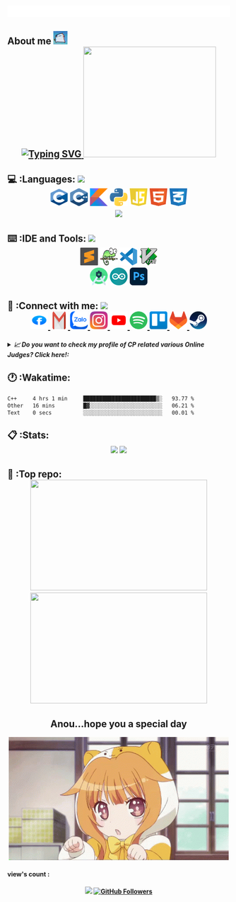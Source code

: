 <div>
    <img src="config/style.svg" alt="css-in-readme"></img>
</div>

<div>
  <h2> About me
    <img src = "config/dancingcat.gif" width = 32px>
  <div align = "center">
      <a href="https://readme-typing-svg.herokuapp.com?font=Inika&duration=2000&pause=1000&color=27F791&background=209CFF00&vCenter=true&height=30&lines=I'm+Vu;I'm+still+a+student+at+Tran+Phu+High+School;Hobby+%3F+;Competitive+programming;You+can+search+me+on+CP+webs+as+%22winky%22;Dream+school+%3F;Ye+HCMUT">
          <img src="https://readme-typing-svg.herokuapp.com?font=Inika&multiline=true&duration=2000&pause=1000&color=F60E80&background=209CFF00&vCenter=true&height=250&lines=I'm+Vu;I'm+still+a+student+at+Tran+Phu+High+School;Hobby+%3F+;Competitive+programming;You+can+search+me+on+CP+webs+as+%22winky%22;Dream+school+%3F;Ye+HCMUT;And;I+love+anime+at+all+!!!" alt="Typing SVG" />
      </a>
      <a href = "https://spotify-recently-played-readme.vercel.app/api?user=317kafuqbev46sq43z2u3zjjbpym&unique=true"><img src = "https://spotify-recently-played-readme.vercel.app/api?user=317kafuqbev46sq43z2u3zjjbpym&unique=true" height = 250 width =300>
      </a>
  </div>
  </h2>
</div>


<!--Programming Languages-->
<div>
  <h2>💻 :Languages: 
    <img src = "https://media2.giphy.com/media/QssGEmpkyEOhBCb7e1/giphy.gif?cid=ecf05e47a0n3gi1bfqntqmob8g9aid1oyj2wr3ds3mg700bl&rid=giphy.gif" width = 32px>
  <div align="center">
  <img href = "spotify.com" src="config/c.svg" title="C" alt="C" width="40" height="40"/>
  <img src="config/cpp.svg" title="C++" alt="C++" width="40" height="40"/>
  <img src="config/kotlin.svg" title="Kotlin" alt="Kotlin" width="40" height="40"/>
  <img src="config/python.svg" alt="Python" width="40" height="40"/>
  <img src="config/javascript.svg" title="Javascript" alt="Javascript" width="40" height="40"/>
  <img src="config/html.svg" title="HTML" alt="HTML" width="40" height="40"/>
  <img src="config/css.svg" title="CSS" alt="CSS" width="40" height="40"/>
  </div>
  <div align="center">
    <img width = "300" src = 
      https://github-readme-stats.vercel.app/api/top-langs/?username=threalwinky&hide=tex&theme=dracula&layout=compact&langs_count=6>
  </div>
  </h2>
</div>

<!--IDE-->
<div>
  <h2>⌨️ :IDE and Tools: 
    <img src = "https://media2.giphy.com/media/zOx4kKZLsfuqShoh2t/giphy.gif?cid=ecf05e47fc7zyhzlatnyzcs7agnxan8gse9clnt7zj5hk6xa&rid=giphy.gif&ct=s" width = 32px>
    <div align="center">
    <img src="config/sublime-text.svg" title="Sublime Text" alt="Sublime Text" width="40" height="40"/>
    <img src="config/notepad.svg" title="Notepad++" alt="Notepad++" width="40" height="40"/>
    <img src="config/vs-code.svg" title="Visual Studio Code" alt="Visual Studio Code" width="40" height="40"/>
    <img src="config/vim.svg" title="Vim" alt="Vim" width="40" height="40"/>
    <br>
    <img src="config/AS.png" title="Android Studio" alt="Android Studio" width="40" height="40"/>
    <img src="config/arduino.png" title="Arduino" alt="Arduino" width="40" height="40"/>
    <img src="config/AP.png" title="Adobe Photoshop" alt="Adobe Photoshop" width="40" height="40"/>
  </div>
  </h2>
</div>

<!--Information-->
<div>
  <h2>📱 :Connect with me:
    <img src = "https://media0.giphy.com/media/23D8NR89IoZUC9jgsO/giphy.gif?cid=ecf05e477hmzbzil27a59wb06ing9uwwcf2pi30sn41nsx67&rid=giphy.gif&ct=s" width = 32px>
    <div align = "center">
      <a href="https://www.facebook.com/profile.php?id=100034407557199">
        <img src="config/facebook.svg" alt="FaceBook Badge"/ width = "40" height = "40">
      </a>
      <a href="mailto:voquangvu09112006@gmail.com">
        <img src="config/gmail.svg" alt="Gmail Badge"/ width = "40" height = "40">
      </a>
      <a href="https://zalo.me/0777473911">
        <img src="config/zalo2.webp" alt="Zalo Badge"/ width = "40" height = "40">
      </a>
      <a href="https://www.instagram.com/threalwinky/">
        <img src="config/instagram.svg" alt="Instagram Badge"/ width = "40" height = "40">
      </a>
      <a href="https://www.youtube.com/channel/UCRgUlpqUC72yH0aE3HgrD8Q">
        <img src="config/youtube.svg" alt="Youtube Badge"/ width = "40" height = "40">
      </a>
      <a href="https://open.spotify.com/user/317kafuqbev46sq43z2u3zjjbpym?si=12b3f867de3a4744">
        <img src="config/spotify.svg" alt="Spotify Badge"/ width = "40" height = "40">
      </a>
      <a href="https://trello.com/voquangvu09112006/boards">
        <img src="config/trello.svg" alt="Trello Badge"/ width = "40" height = "40">
      </a>
      <a href="https://gitlab.com/wjbulikescoding">
        <img src="config/gitlab.svg" alt="Gitlab Badge"/ width = "40" height = "40">
      </a>
      <a href="https://steamcommunity.com/profiles/76561199213454484/">
        <img src="config/steam.svg" alt="Steam Badge"/ width = "40" height = "40">
      </a>
    </div>
    <h5>
      <details>
      <summary> 📈 Do you want to check my profile of CP related various Online Judges? Click here!:</summary>
      <div align="center">
        <a href="https://codeforces.com/profile/sadboiz"><img src = "config/cf.png" witdh = 20 height = 20> Codeforces </a><br>
        <a href="https://oj.vnoi.info/user/lelouchorz"><img src = "config/vnoj.png" witdh = 20 height = 20> VNOJ </a><br>
        <a href="https://oj.luyencode.net/user-home?username=vux123"><img src = "config/luyencode.png" witdh = 20 height = 20> Luyencode </a><br>
        <a href="https://leetcode.com/wjbulikescoding/"><img src = "config/leetcode.png" witdh = 20 height = 20> Leetcode </a><br>
        <a href="https://www.hackerrank.com/thuangailelouch"><img src = "config/hr.png" witdh = 20 height = 20> Hackerrank </a><br>
        <a href="https://www.spoj.com/users/caubengokngek/"><img src = "config/spoj.jfif" witdh = 20 height = 20> SPOJ </a><br>
        <h6>Many more are coming soon...</h6> :clap:
      </div>
     </details>
  </h5>
  </h2>
  
</div>


<!--Wakatime-->
<div>

  <h2>🕐 :Wakatime: 
    <div align = "center">
      <!--img src = "https://github-readme-stats.vercel.app/api/wakatime?username=threalwinky&theme=dracula" height = 200 width = 600-->
    </div>
  </h2>

</div>
<!--START_SECTION:waka-->

```text
C++     4 hrs 1 min     ███████████████████████▒░   93.77 %
Other   16 mins         █▓░░░░░░░░░░░░░░░░░░░░░░░   06.21 %
Text    0 secs          ░░░░░░░░░░░░░░░░░░░░░░░░░   00.01 %
```

<!--END_SECTION:waka-->
<!--Stats-->

<div>
  <h2>📋 :Stats:
    <div align = "center">
      <img src = "https://github-readme-stats.vercel.app/api?username=threalwinky&show_icons=true&theme=dracula">
      <img src="https://github-profile-trophy.vercel.app/?username=threalwinky&theme=dracula&margin-w=15&margin-h=15&row=2&column=3"/>
    </div>
  </h2>

</div>

<!--Repository-->

<div>
  <h2>💾 :Top repo:
    <div align = "center">
      <a href = https://github.com/wjbulikescoding/CP-Lib>
        <img src = "https://github-readme-stats.vercel.app/api/pin/?username=threalwinky&repo=CP-Lib&theme=dracula" height = 250 width = 400>
      </a>
      <a href = https://github.com/wjbulikescoding/DS-AL>
        <img src = "https://github-readme-stats.vercel.app/api/pin/?username=threalwinky&repo=DS-AL&theme=dracula" height = 250 width = 400>
      </a>
    </div>
  </h2>

<!--Conclusion-->

<div id="header" align="center">
  <h2> Anou...hope you a special day </h2>
  <img src="config/loli.gif">
</div>

<!--More-->

</div>
<div>
<h4> view's count :  <h4>
<div align="center">
<div>
  <img src = "https://komarev.com/ghpvc/?username=threalwinky&style=plastic&color=brightgreen">
  <a href="https://github.com/wjbulikescoding?tab=followers">
    <img src="https://img.shields.io/github/followers/threalwinky?label=Followers&logo=GitHub&style=for-the-badge" alt="GitHub Followers" />
</a>
<div>
<br>
<p>
